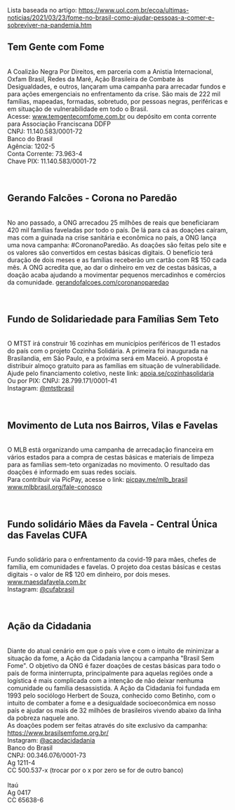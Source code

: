 Lista baseada no artigo: https://www.uol.com.br/ecoa/ultimas-noticias/2021/03/23/fome-no-brasil-como-ajudar-pessoas-a-comer-e-sobreviver-na-pandemia.htm

<h2>Tem Gente com Fome</h2><br>
A Coalizão Negra Por Direitos, em parceria com a Anistia Internacional, Oxfam Brasil, Redes da Maré, 
Ação Brasileira de Combate às Desigualdades, e outros, lançaram uma campanha para arrecadar fundos e 
para ações emergenciais no enfrentamento da crise. São mais de 222 mil famílias, mapeadas, formadas, 
sobretudo, por pessoas negras, periféricas e em situação de vulnerabilidade em todo o Brasil. <br>
Acesse: <a href='www.temgentecomfome.com.br'>www.temgentecomfome.com.br</a> ou depósito em conta corrente para 
Associação Franciscana DDFP <br>
CNPJ: 11.140.583/0001-72 <br>
Banco do Brasil <br>
Agência: 1202-5 <br>
Conta Corrente: 73.963-4 <br>
Chave PIX: 11.140.583/0001-72 <br> 
<br>
<br>
<h2>Gerando Falcões - Corona no Paredão</h2><br>
No ano passado, a ONG arrecadou 25 milhões de reais que beneficiaram 
420 mil famílias faveladas por todo o país. De lá para cá as doações caíram, mas com a guinada na crise 
sanitária e econômica no país, a ONG lança uma nova campanha: #CoronanoParedão. As doações são feitas 
pelo site e os valores são convertidos em cestas básicas digitais. O benefício terá duração de dois meses 
e as famílias receberão um cartão com R$ 150 cada mês. A ONG acredita que, ao dar o dinheiro em vez de 
cestas básicas, a doação acaba ajudando a movimentar pequenos mercadinhos e comércios da comunidade. 
<a href='gerandofalcoes.com/coronanoparedao'>gerandofalcoes.com/coronanoparedao</a><br>
<br>
<br>
<h2>Fundo de Solidariedade para Famílias Sem Teto</h2><br>
O MTST irá construir 16 cozinhas em municípios periféricos de 11 estados do país com o projeto Cozinha 
Solidária. A primeira foi inaugurada na Brasilandia, em São Paulo, e a próxima será em Maceió. A proposta 
é distribuir almoço gratuito para as famílias em situação de vulnerabilidade. Ajude pelo financiamento 
coletivo, neste link: <a href='apoia.se/cozinhasolidaria'>apoia.se/cozinhasolidaria</a><br>
Ou por PIX: CNPJ: 28.799.171/0001-41 <br>
Instagram: <a href='www.instagram.com/mtstbrasil'>@mtstbrasil</a> <br>
<br>
<br>
<h2>Movimento de Luta nos Bairros, Vilas e Favelas</h2><br>
O MLB está organizando uma campanha de arrecadação financeira em vários estados para a compra de cestas 
básicas e materiais de limpeza para as famílias sem-teto organizadas no movimento. O resultado das doações 
é informado em suas redes sociais.<br>
Para contribuir via PicPay, acesse o link: <a href='picpay.me/mlb_brasil'>picpay.me/mlb_brasil</a><br>
<a href='www.mlbbrasil.org/fale-conosco'>www.mlbbrasil.org/fale-conosco</a><br>
<br>
<br>
<h2>Fundo solidário Mães da Favela - Central Única das Favelas CUFA</h2><br>
Fundo solidário para o enfrentamento da covid-19 para mães, chefes de família, 
em comunidades e favelas. O projeto doa cestas básicas e cestas digitais - o valor de R$ 120 em dinheiro,
por dois meses.<br>
<a href='www.maesdafavela.com.br'>www.maesdafavela.com.br</a><br>
Instagram: <a href='www.instagram.com/cufabrasil'>@cufabrasil</a><br>
<br>
<br>
<h2>Ação da Cidadania</h2><br>
Diante do atual cenário em que o país vive e com o intuito de minimizar a situação da fome, a Ação da Cidadania 
lançou a campanha "Brasil Sem Fome". O objetivo da ONG é fazer doações de cestas básicas para todo o país de forma 
ininterrupta, principalmente para aquelas regiões onde a logística é mais complicada com a intenção de não deixar 
nenhuma comunidade ou família desassistida. A Ação da Cidadania foi fundada em 1993 pelo sociólogo Herbert de Souza, 
conhecido como Betinho, com o intuito de combater a fome e a desigualdade socioeconômica em nosso país e ajudar os 
mais de 32 milhões de brasileiros vivendo abaixo da linha da pobreza naquele ano.<br>
As doações podem ser feitas através do site exclusivo da campanha: <a href='https://www.brasilsemfome.org.br/'>https://www.brasilsemfome.org.br/</a><br>
Instagram: <a href='www.instagram.com/acaodacidadania'>@acaodacidadania</a><br>
Banco do Brasil<br>
CNPJ: 00.346.076/0001-73 <br>
Ag 1211-4 <br>
CC 500.537-x (trocar por o x por zero se for de outro banco) <br>
<br>
Itaú <br> 
Ag 0417 <br>
CC 65638-6 <br>
